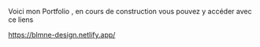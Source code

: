 Voici mon Portfolio , en cours de construction vous pouvez y accéder avec ce liens

https://blmne-design.netlify.app/
